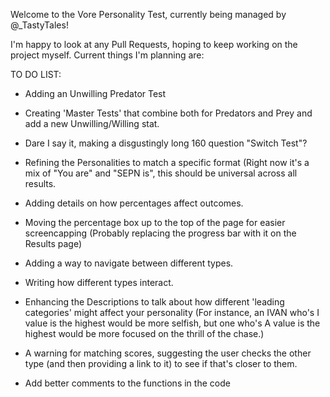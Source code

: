 Welcome to the Vore Personality Test, currently being managed by @_TastyTales! 

I'm happy to look at any Pull Requests, hoping to keep working on the project myself. Current things I'm planning are:

TO DO LIST:
- Adding an Unwilling Predator Test

- Creating 'Master Tests' that combine both for Predators and Prey and add a new Unwilling/Willing stat.

- Dare I say it, making a disgustingly long 160 question "Switch Test"? 

- Refining the Personalities to match a specific format (Right now it's a mix of "You are" and "SEPN is", this should be universal across all results.

- Adding details on how percentages affect outcomes.

- Moving the percentage box up to the top of the page for easier screencapping (Probably replacing the progress bar with it on the Results page)

- Adding a way to navigate between different types.

- Writing how different types interact.

- Enhancing the Descriptions to talk about how different 'leading categories' might affect your personality (For instance, an IVAN who's I value is the highest would be more selfish, but one who's A value is the highest would be more focused on the thrill of the chase.)

- A warning for matching scores, suggesting the user checks the other type (and then providing a link to it) to see if that's closer to them.

- Add better comments to the functions in the code
